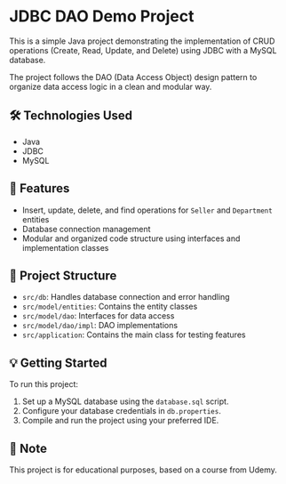 # JDBC DAO Demo Project

This is a simple Java project demonstrating the implementation of CRUD operations (Create, Read, Update, and Delete) using JDBC with a MySQL database.

The project follows the DAO (Data Access Object) design pattern to organize data access logic in a clean and modular way.

## 🛠️ Technologies Used

- Java
- JDBC
- MySQL

## 🚀 Features
- Insert, update, delete, and find operations for `Seller` and `Department` entities
- Database connection management
- Modular and organized code structure using interfaces and implementation classes

## 📁 Project Structure

- `src/db`: Handles database connection and error handling
- `src/model/entities`: Contains the entity classes
- `src/model/dao`: Interfaces for data access
- `src/model/dao/impl`: DAO implementations
- `src/application`: Contains the main class for testing features

## 💡 Getting Started

To run this project:

1. Set up a MySQL database using the `database.sql` script.
2. Configure your database credentials in `db.properties`.
3. Compile and run the project using your preferred IDE.

## 📌 Note

This project is for educational purposes, based on a course from Udemy.
